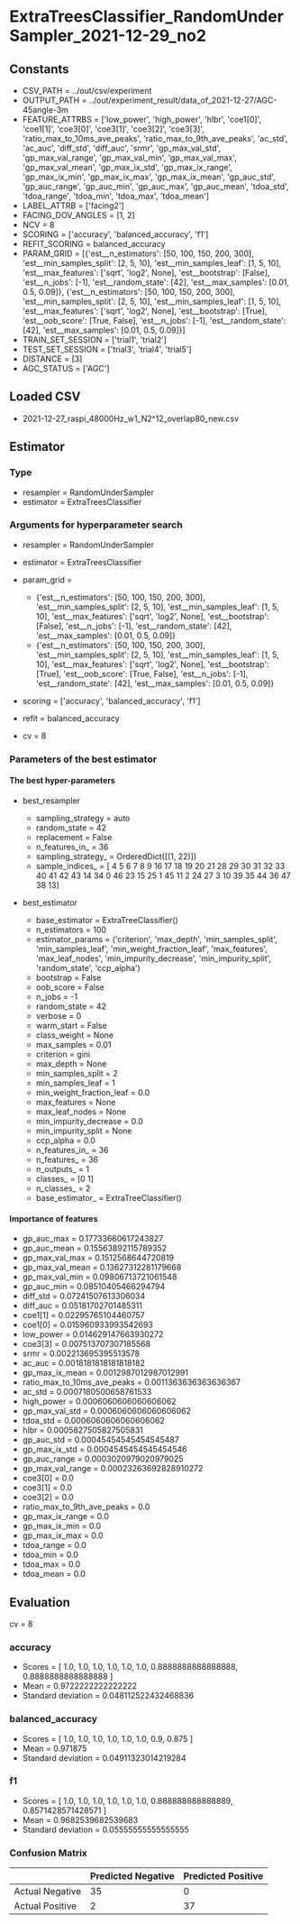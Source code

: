 # ExtraTreesClassifier_RandomUnderSampler_2021-12-29_no2
## Constants
- CSV_PATH = ../out/csv/experiment
- OUTPUT_PATH = ../out/experiment_result/data_of_2021-12-27/AGC-45angle-3m
- FEATURE_ATTRBS = ['low_power', 'high_power', 'hlbr', 'coe1[0]', 'coe1[1]', 'coe3[0]', 'coe3[1]', 'coe3[2]', 'coe3[3]', 'ratio_max_to_10ms_ave_peaks', 'ratio_max_to_9th_ave_peaks', 'ac_std', 'ac_auc', 'diff_std', 'diff_auc', 'srmr', 'gp_max_val_std', 'gp_max_val_range', 'gp_max_val_min', 'gp_max_val_max', 'gp_max_val_mean', 'gp_max_ix_std', 'gp_max_ix_range', 'gp_max_ix_min', 'gp_max_ix_max', 'gp_max_ix_mean', 'gp_auc_std', 'gp_auc_range', 'gp_auc_min', 'gp_auc_max', 'gp_auc_mean', 'tdoa_std', 'tdoa_range', 'tdoa_min', 'tdoa_max', 'tdoa_mean']
- LABEL_ATTRB = ['facing2']
- FACING_DOV_ANGLES = [1, 2]
- NCV = 8
- SCORING = ['accuracy', 'balanced_accuracy', 'f1']
- REFIT_SCORING = balanced_accuracy
- PARAM_GRID = [{'est__n_estimators': [50, 100, 150, 200, 300], 'est__min_samples_split': [2, 5, 10], 'est__min_samples_leaf': [1, 5, 10], 'est__max_features': ['sqrt', 'log2', None], 'est__bootstrap': [False], 'est__n_jobs': [-1], 'est__random_state': [42], 'est__max_samples': [0.01, 0.5, 0.09]}, {'est__n_estimators': [50, 100, 150, 200, 300], 'est__min_samples_split': [2, 5, 10], 'est__min_samples_leaf': [1, 5, 10], 'est__max_features': ['sqrt', 'log2', None], 'est__bootstrap': [True], 'est__oob_score': [True, False], 'est__n_jobs': [-1], 'est__random_state': [42], 'est__max_samples': [0.01, 0.5, 0.09]}]
- TRAIN_SET_SESSION = ['trial1', 'trial2']
- TEST_SET_SESSION = ['trial3', 'trial4', 'trial5']
- DISTANCE = [3]
- AGC_STATUS = ['AGC']

## Loaded CSV
- 2021-12-27_raspi_48000Hz_w1_N2^12_overlap80_new.csv

## Estimator
### Type
- resampler = RandomUnderSampler
- estimator = ExtraTreesClassifier

### Arguments for hyperparameter search
- resampler = RandomUnderSampler
- estimator = ExtraTreesClassifier
- param_grid = 
	- {'est__n_estimators': [50, 100, 150, 200, 300], 'est__min_samples_split': [2, 5, 10], 'est__min_samples_leaf': [1, 5, 10], 'est__max_features': ['sqrt', 'log2', None], 'est__bootstrap': [False], 'est__n_jobs': [-1], 'est__random_state': [42], 'est__max_samples': [0.01, 0.5, 0.09]}
	- {'est__n_estimators': [50, 100, 150, 200, 300], 'est__min_samples_split': [2, 5, 10], 'est__min_samples_leaf': [1, 5, 10], 'est__max_features': ['sqrt', 'log2', None], 'est__bootstrap': [True], 'est__oob_score': [True, False], 'est__n_jobs': [-1], 'est__random_state': [42], 'est__max_samples': [0.01, 0.5, 0.09]}

- scoring = ['accuracy', 'balanced_accuracy', 'f1']
- refit = balanced_accuracy
- cv = 8

### Parameters of the best estimator
#### The best hyper-parameters
- best_resampler
	- sampling_strategy = auto
	- random_state = 42
	- replacement = False
	- n_features_in_ = 36
	- sampling_strategy_ = OrderedDict([(1, 22)])
	- sample_indices_ = [ 4  5  6  7  8  9 16 17 18 19 20 21 28 29 30 31 32 33 40 41 42 43 14 34
  0 46 23 15 25  1 45 11  2 24 27  3 10 39 35 44 36 47 38 13]

- best_estimator
	- base_estimator = ExtraTreeClassifier()
	- n_estimators = 100
	- estimator_params = ('criterion', 'max_depth', 'min_samples_split', 'min_samples_leaf', 'min_weight_fraction_leaf', 'max_features', 'max_leaf_nodes', 'min_impurity_decrease', 'min_impurity_split', 'random_state', 'ccp_alpha')
	- bootstrap = False
	- oob_score = False
	- n_jobs = -1
	- random_state = 42
	- verbose = 0
	- warm_start = False
	- class_weight = None
	- max_samples = 0.01
	- criterion = gini
	- max_depth = None
	- min_samples_split = 2
	- min_samples_leaf = 1
	- min_weight_fraction_leaf = 0.0
	- max_features = None
	- max_leaf_nodes = None
	- min_impurity_decrease = 0.0
	- min_impurity_split = None
	- ccp_alpha = 0.0
	- n_features_in_ = 36
	- n_features_ = 36
	- n_outputs_ = 1
	- classes_ = [0 1]
	- n_classes_ = 2
	- base_estimator_ = ExtraTreeClassifier()

#### Importance of features
- gp_auc_max = 0.17733660617243827
- gp_auc_mean = 0.15563892115789352
- gp_max_val_max = 0.1512568644720819
- gp_max_val_mean = 0.13627312281179668
- gp_max_val_min = 0.09806713721061548
- gp_auc_min = 0.08510405466294794
- diff_std = 0.07241507613306034
- diff_auc = 0.05181702701485311
- coe1[1] = 0.02295765104460757
- coe1[0] = 0.015960933993542693
- low_power = 0.014629147663930272
- coe3[3] = 0.007513707307185568
- srmr = 0.002213695395513578
- ac_auc = 0.0018181818181818182
- gp_max_ix_mean = 0.0012987012987012991
- ratio_max_to_10ms_ave_peaks = 0.0011363636363636367
- ac_std = 0.0007180500658761533
- high_power = 0.0006060606060606062
- gp_max_val_std = 0.0006060606060606062
- tdoa_std = 0.0006060606060606062
- hlbr = 0.0005827505827505831
- gp_auc_std = 0.00045454545454545487
- gp_max_ix_std = 0.0004545454545454546
- gp_auc_range = 0.0003020979020979025
- gp_max_val_range = 0.00023263692828910272
- coe3[0] = 0.0
- coe3[1] = 0.0
- coe3[2] = 0.0
- ratio_max_to_9th_ave_peaks = 0.0
- gp_max_ix_range = 0.0
- gp_max_ix_min = 0.0
- gp_max_ix_max = 0.0
- tdoa_range = 0.0
- tdoa_min = 0.0
- tdoa_max = 0.0
- tdoa_mean = 0.0

## Evaluation
cv = 8
### accuracy
- Scores = [ 1.0, 1.0, 1.0, 1.0, 1.0, 1.0, 0.8888888888888888, 0.8888888888888888 ]
- Mean = 0.9722222222222222
- Standard deviation = 0.048112522432468836

### balanced_accuracy
- Scores = [ 1.0, 1.0, 1.0, 1.0, 1.0, 1.0, 0.9, 0.875 ]
- Mean = 0.971875
- Standard deviation = 0.04911323014219284

### f1
- Scores = [ 1.0, 1.0, 1.0, 1.0, 1.0, 1.0, 0.888888888888889, 0.8571428571428571 ]
- Mean = 0.9682539682539683
- Standard deviation = 0.05555555555555555

### Confusion Matrix
|  | Predicted Negative | Predicted Positive |
| --- | --- | --- |
| Actual Negative | 35 | 0 |
| Actual Positive | 2 | 37 |

      
